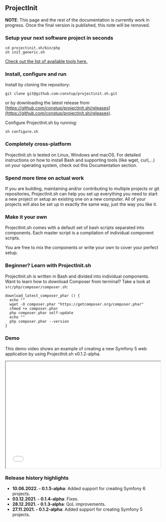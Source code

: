 ## ProjectInit

**NOTE**: This page and the rest of the documentation is currently work in progress. Once the final version is 
published, this note will be removed. 

### Setup your next software project in seconds 

```shell
cd projectinit.sh/bin/php
sh init_generic.sh
```

[Check out the list of available tools here.](list_of_tools.md)

### Install, configure and run

Install by cloning the repository:

```shell
git clone git@github.com:constup/projectinit.sh.git
```

or by downloading the latest release from [https://github.com/constup/projectinit.sh/releases](https://github.com/constup/projectinit.sh/releases).

Configure ProjectInit.sh by running:

```shell
sh configure.sh
```

### Completely cross-platform

ProjectInit.sh is tested on Linux, Windows and macOS. For detailed instructions on how to install Bash and supporting
tools (like wget, curl,...) on your operating system, check out this Documentation section.

### Spend more time on actual work

If you are building, maintaining and/or contributing to multiple projects or git repositories, ProjectInit.sh can help 
you set up everything you need to start a new project or setup an existing one on a new computer.
All of your projects will also be set up in exactly the same way, just the way you like it.

### Make it your own

ProjectInit.sh comes with a default set of bash scripts separated into components. Each master script is a compilation
of individual component scripts.

You are free to mix the components or write your own to cover your perfect setup.

### Beginner? Learn with ProjectInit.sh

ProjectInit.sh is written in Bash and divided into individual components. Want to learn how to download Composer from
terminal? Take a look at `src/php/composer/composer.sh`:

```shell
download_latest_composer_phar () {
  echo ""
  wget -O composer.phar "https://getcomposer.org/composer.phar"
  chmod +x composer.phar
  php composer.phar self-update
  echo ""
  php composer.phar --version
}
```
### Demo

This demo video shows an example of creating a new Symfony 5 web application by using ProjectInit.sh v0.1.2-alpha.
<div style="height: 349px;">
<iframe src='//www.youtube.com/embed/kR6ppQMqTQ4' style="top: 0; left: 0; width: 100%; height: 100%;" allowfullscreen>
</iframe>
</div>

### Release history highlights

 - **10.06.2022. - 0.1.5-alpha**: Added support for creating Symfony 6 projects.
 - **03.12.2021. - 0.1.4-alpha**: Fixes.
 - **28.12.2021. - 0.1.3-alpha**: QoL improvements.
 - **27.11.2021. - 0.1.2-alpha**: Added support for creating Symfony 5 projects.
